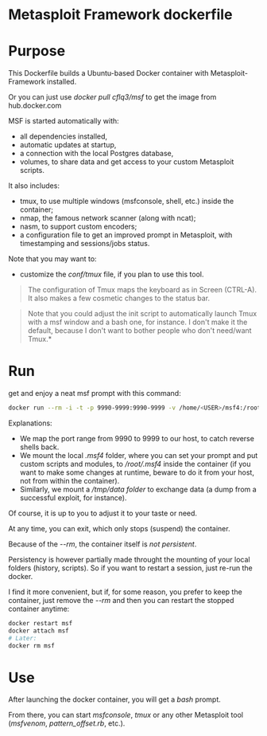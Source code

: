 # Metasploit Framework dockerfile

# Purpose

This Dockerfile builds a Ubuntu-based Docker container with Metasploit-Framework installed.

Or you can just use *docker pull cflq3/msf* to get the image from hub.docker.com

MSF is started automatically with:

- all dependencies installed,
- automatic updates at startup,
- a connection with the local Postgres database,
- volumes, to share data and get access to your custom Metasploit scripts.

It also includes:

- tmux, to use multiple windows (msfconsole, shell, etc.) inside the container;
- nmap, the famous network scanner (along with ncat);
- nasm, to support custom encoders;
- a configuration file to get an improved prompt in Metasploit, with timestamping and sessions/jobs status.

Note that you may want to:

- customize the *conf/tmux* file, if you plan to use this tool.

> The configuration of Tmux maps the keyboard as in Screen (CTRL-A). It also makes a few cosmetic changes to the status bar.

> Note that you could adjust the init script to automatically launch Tmux with a msf window and a bash one, for instance. I don't make it the default, because I don't want to bother people who don't need/want Tmux.*

# Run

get and enjoy a neat msf prompt with this command:

```bash
docker run --rm -i -t -p 9990-9999:9990-9999 -v /home/<USER>/msf4:/root/.msf4 -v /tmp/msf:/tmp/data image_id
```

Explanations:

- We map the port range from 9990 to 9999 to our host, to catch reverse shells back.
- We mount the local *.msf4* folder, where you can set your prompt and put custom scripts and modules, to */root/.msf4* inside the container (if you want to make some changes at runtime, beware to do it from your host, not from within the container).
- Similarly, we mount a */tmp/data folder* to exchange data (a dump from a successful exploit, for instance).

Of course, it is up to you to adjust it to your taste or need.

At any time, you can exit, which only stops (suspend) the container.

Because of the *--rm*, the container itself is *not persistent*.

Persistency is however partially made throught the mounting of your local folders (history, scripts).
So if you want to restart a session, just re-run the docker.

I find it more convenient, but if, for some reason, you prefer to keep the container, just remove the *--rm* and then you can restart the stopped container anytime:

```bash
docker restart msf
docker attach msf
# Later:
docker rm msf
```

# Use

After launching the docker container, you will get a *bash* prompt.

From there, you can start *msfconsole*, *tmux* or any other Metasploit tool (*msfvenom*, *pattern_offset.rb*, etc.).

